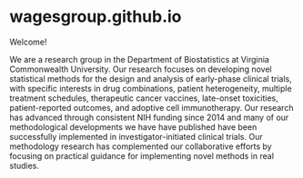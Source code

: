 # wagesgroup.github.io
Welcome!

We are a research group in the Department of Biostatistics at Virginia Commonwealth University. Our research focuses on developing novel statistical methods for the design and analysis of early-phase clinical trials, with specific interests in drug combinations, patient heterogeneity, multiple treatment schedules, therapeutic cancer vaccines, late-onset toxicities, patient-reported outcomes, and adoptive cell immunotherapy. Our research has advanced through consistent NIH funding since 2014 and many of our methodological developments we have have published have been successfully implemented in investigator-initiated clinical trials. Our methodology research has complemented our collaborative efforts by focusing on practical guidance for implementing novel methods in real studies. 
